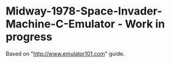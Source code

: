 # Midway-1978-Space-Invader-Machine-C-Emulator - Work in progress

Based on "http://www.emulator101.com" guide.
